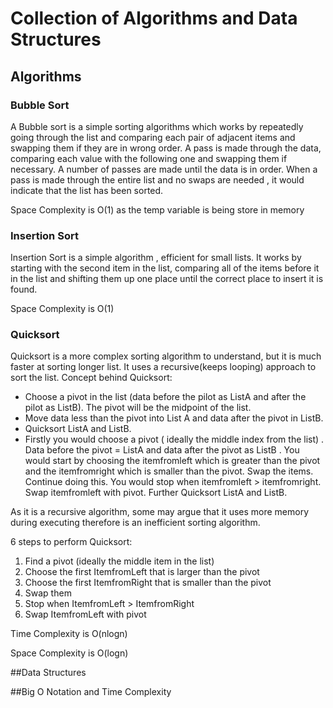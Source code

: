 # Collection of Algorithms and Data Structures

## Algorithms

### Bubble Sort
A Bubble sort is a simple sorting algorithms which works by repeatedly going through the list and comparing each pair of adjacent items and swapping them if they are in wrong order. 
A pass is made through the data, comparing each value with the following one and swapping them if necessary.
A number of passes are made until the data is in order.  When a pass is made through the entire list and no swaps are needed , it would indicate that the list has been sorted.

Space Complexity is O(1) as the temp variable is being store in memory 

### Insertion Sort
Insertion Sort is a simple algorithm , efficient for small lists. It works by starting with the second item in the list, comparing all of the items before it in the list and shifting them up one place until the correct place to insert it is found.

Space Complexity is O(1) 

### Quicksort

Quicksort is a more complex sorting algorithm to understand, but it is much faster at sorting longer list. It uses a recursive(keeps looping) approach to sort the list.
Concept behind Quicksort:
- Choose a pivot in the list (data before the pilot as ListA and after the pilot as ListB). The pivot will be the midpoint of the list.
- Move data less than the pivot into List A and data after the pivot in ListB.
- Quicksort ListA and ListB.
- Firstly you would choose a pivot ( ideally the middle index from the list) . Data before the pivot = ListA and data after the pivot as ListB . You would start by choosing the itemfromleft which is greater than the pivot and the itemfromright which is smaller than the pivot. Swap the items. Continue doing this. You would stop when itemfromleft > itemfromright. Swap itemfromleft with pivot. Further Quicksort ListA and ListB.

As it is a recursive algorithm, some may argue that it uses more memory during executing therefore is an inefficient sorting algorithm.

6 steps to perform Quicksort:
1) Find a pivot (ideally the middle item in the list)
2) Choose the first ItemfromLeft that is larger than the pivot
3) Choose the first ItemfromRight that is smaller than the pivot
4) Swap them
5) Stop when ItemfromLeft > ItemfromRight
6) Swap ItemfromLeft with pivot

Time Complexity is O(nlogn)

Space Complexity is O(logn)





##Data Structures





##Big O Notation and Time Complexity


